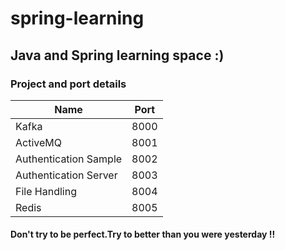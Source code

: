 # spring-learning

## Java and Spring learning space :)

### Project and port details

|Name|Port|
|--|--|
|Kafka | 8000 |
|ActiveMQ | 8001 |
|Authentication Sample | 8002 |
|Authentication Server | 8003 |
|File Handling | 8004 |
|Redis | 8005 |

#### Don't try to be perfect.Try to better than you were yesterday !!
